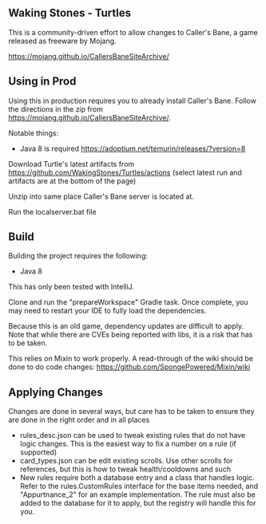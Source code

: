 ## Waking Stones - Turtles

This is a community-driven effort to allow changes to Caller's Bane, a game released as freeware by Mojang.

https://mojang.github.io/CallersBaneSiteArchive/

## Using in Prod

Using this in production requires you to already install Caller's Bane. Follow the directions in the zip from
https://mojang.github.io/CallersBaneSiteArchive/.

Notable things:
- Java 8 is required https://adoptium.net/temurin/releases/?version=8


Download Turtle's latest artifacts from https://github.com/WakingStones/Turtles/actions (select latest run and artifacts
are at the bottom of the page)

Unzip into same place Caller's Bane server is located at.

Run the localserver.bat file

## Build

Building the project requires the following:
- Java 8

This has only been tested with IntelliJ.

Clone and run the "prepareWorkspace" Gradle task. Once complete, you may need to restart your IDE to fully load the
dependencies.

Because this is an old game, dependency updates are difficult to apply. Note that while there are CVEs being reported
with libs, it is a risk that has to be taken.

This relies on Mixin to work properly. A read-through of the wiki should be done to do code changes:
https://github.com/SpongePowered/Mixin/wiki

## Applying Changes

Changes are done in several ways, but care has to be taken to ensure they are done in the right order and in all places

- rules_desc.json can be used to tweak existing rules that do not have logic changes. This is the easiest way to
  fix a number on a rule (if supported)
- card_types.json can be edit existing scrolls. Use other scrolls for references, but this is how to tweak 
health/cooldowns and such
- New rules require both a database entry and a class that handles logic. Refer to the rules.CustomRules interface for
the base items needed, and "Appurtnance_2" for an example implementation. The rule must also be added to the database
for it to apply, but the registry will handle this for you.
 